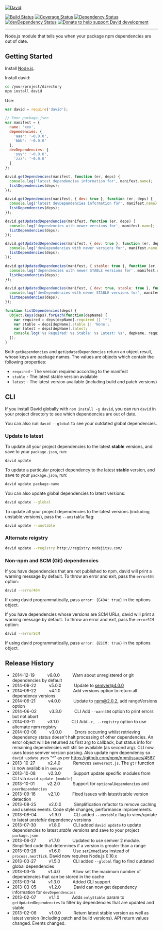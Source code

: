 [![David](https://raw.github.com/alanshaw/david-www/master/david.png)](https://david-dm.org/)

[![Build Status](https://img.shields.io/travis/alanshaw/david/master.svg?style=flat)](https://travis-ci.org/alanshaw/david)
[![Coverage Status](http://img.shields.io/coveralls/alanshaw/david.svg?style=flat)](https://coveralls.io/r/alanshaw/david?branch=master)
[![Dependency Status](https://david-dm.org/alanshaw/david.svg?style=flat)](https://david-dm.org/alanshaw/david)
[![devDependency Status](https://david-dm.org/alanshaw/david/dev-status.svg?style=flat)](https://david-dm.org/alanshaw/david#info=devDependencies)
[![Donate to help support David development](http://img.shields.io/gratipay/_alanshaw.svg?style=flat)](https://www.gittip.com/_alanshaw/)
___

Node.js module that tells you when your package npm dependencies are out of date.


## Getting Started

Install [Node.js](http://nodejs.org/).

Install david:

```sh
cd /your/project/directory
npm install david
```

Use:

```javascript
var david = require('david');

// Your package.json
var manifest = {
  name: 'xxx',
  dependencies: {
    'aaa': '~0.0.0',
    'bbb': '~0.0.0'
  },
  devDependencies: {
    'yyy': '~0.0.0',
    'zzz': '~0.0.0'
  }
};

david.getDependencies(manifest, function (er, deps) {
  console.log('latest dependencies information for', manifest.name);
  listDependencies(deps);
});

david.getDependencies(manifest, { dev: true }, function (er, deps) {
  console.log('latest devDependencies information for', manifest.name);
  listDependencies(deps);
});

david.getUpdatedDependencies(manifest, function (er, deps) {
  console.log('dependencies with newer versions for', manifest.name);
  listDependencies(deps);
});

david.getUpdatedDependencies(manifest, { dev: true }, function (er, deps) {
  console.log('devDependencies with newer versions for', manifest.name);
  listDependencies(deps);
});

david.getUpdatedDependencies(manifest, { stable: true }, function (er, deps) {
  console.log('dependencies with newer STABLE versions for', manifest.name);
  listDependencies(deps);
});

david.getUpdatedDependencies(manifest, { dev: true, stable: true }, function (er, deps) {
  console.log('devDependencies with newer STABLE versions for', manifest.name);
  listDependencies(deps);
});

function listDependencies(deps) {
  Object.keys(deps).forEach(function(depName) {
    var required = deps[depName].required || '*';
    var stable = deps[depName].stable || 'None';
    var latest = deps[depName].latest;
    console.log('%s Required: %s Stable: %s Latest: %s', depName, required, stable, latest);
  });
}
```

Both `getDependencies` and `getUpdatedDependencies` return an object result,
whose keys are package names. The values are objects which contain the following properties:

* `required` - The version required according to the manifest
* `stable` - The latest stable version available
* `latest` - The latest version available (including build and patch versions)


## CLI

If you install David globally with `npm install -g david`, you can run `david`
in your project directory to see which dependencies are out of date.

You can also run `david --global` to see your outdated global dependencies.

### Update to latest

To update all your project dependencies to the latest **stable** versions,
and save to your `package.json`, run:

```sh
david update
```

To update a particular project dependency to the latest **stable** version,
and save to your `package.json`, run:

```sh
david update package-name
```

You can also update global dependencies to latest versions:

```sh
david update --global
```

To update all your project dependencies to the latest versions
(including unstable versions), pass the `--unstable` flag:

```sh
david update --unstable
```

### Alternate reigstry

```sh
david update --registry http://registry.nodejitsu.com/
```

### Non-npm and SCM (Git) dependencies

If you have dependencies that are not published to npm, david will print a warning message by default. To throw an error and exit, pass the `error404` option:

```sh
david --error404
```

If using david programmatically, pass `error: {E404: true}` in the options object.

If you have dependencies whose versions are SCM URLs, david will print a warning message by default. To throw an error and exit, pass the `errorSCM` option:

```sh
david --errorSCM
```

If using david programmatically, pass `error: {ESCM: true}` in the options object.


Release History
---------------

* 2014-12-19   v6.0.0   Warn about unregistered or git dependencies by default
* 2014-09-22   v5.0.0   Update to semver@4.0.0
* 2014-09-22   v4.1.0   Add versions option to return all dependency versions
* 2014-09-21   v4.0.0   Update to npm@2.0.2, add rangeVersions option
* 2014-06-02   v3.3.0   CLI Add `--warn404` option to print errors but not abort
* 2014-03-11   v3.1.0   CLI Add `-r, --registry` option to use alternate npm registry
* 2014-03-06   v3.0.0   Errors occurring whilst retrieving dependency status doesn't halt processing of other dependencies. An error object will be returned as first arg to callback, but status info for remaining dependencies will still be available (as second arg). CLI now uses loose semver version parsing. Also update npm dependency so `david update` uses "^" as per https://github.com/npm/npm/issues/4587
* 2013-10-27   v2.4.0   Removes `semverext.js`. The `gtr` function is now available in `semver`
* 2013-10-08   v2.3.0   Support update specific modules from CLI via `david update [module]`
* 2013-10-01   v2.2.0   Support for `optionalDependencies` and `peerDependencies`
* 2013-09-16   v2.1.0   Fixed issues with latest/stable version detection
* 2013-08-25   v2.0.0   Simplification refactor to remove caching and useless events. Code style changes, performance improvements.
* 2013-08-04   v1.9.0   CLI added `--unstable` flag to view/update to latest _unstable_ dependency versions
* 2013-07-30   v1.8.0   CLI added `david update` to update dependencies to latest _stable_ versions and save to your project `package.json`
* 2013-06-27   v1.7.0   Updated to use semver 2 module. Simplified code that determines if a version is greater than a range
* 2013-03-28   v1.6.0   Use `setImmediate` instead of `process.nextTick`. David now requires Node.js 0.10.x
* 2013-03-27   v1.5.0   CLI added `--global` flag to find outdated global dependencies
* 2013-03-15   v1.4.0   Allow set the maximum number of dependencies that can be stored in the cache
* 2013-03-14   v1.3.0   Added CLI support
* 2013-03-05   v1.2.0   David can now get dependency information for `devDependencies`
* 2013-02-07   v1.1.0   Adds `onlyStable` param to `getUpdatedDependencies` to filter by dependencies that are updated and stable
* 2013-02-06   v1.0.0   Return latest stable version as well as latest version (including patch and build versions). API return values changed. Events changed.
